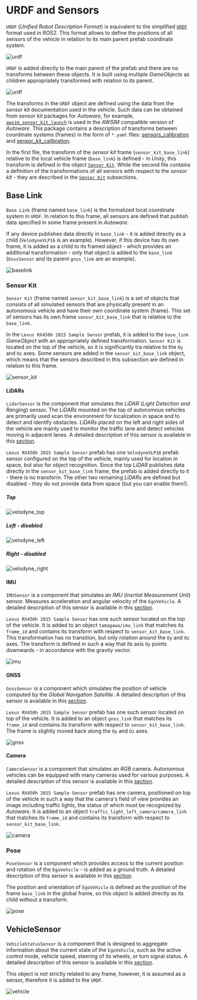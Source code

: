 # URDF and Sensors
`URDF` (*Unified Robot Description Format*) is equivalent to the simplified [`URDF`](https://docs.ros.org/en/humble/Tutorials/Intermediate/URDF/URDF-Main.html) format used in *ROS2*. This format allows to define the positions of all sensors of the vehicle in relation to its main parent prefab coordinate system. 

![urdf](urdf_links/urdf_link.png)

`URDF` is added directly to the main parent of the prefab and there are no transforms between these objects.
It is built using multiple *GameObjects* as children appropriately transformed with relation to its parent. 

![urdf](urdf_links/urdf.png)

The transforms in the `URDF` object are defined using the data from the *sensor kit* documentation used in the vehicle. Such data can be obtained from *sensor kit* packages for *Autoware*, for example, [`awsim_sensor_kit_launch`](https://github.com/RobotecAI/awsim_sensor_kit_launch) is used in the *AWSIM* compatible version of *Autoware*. This package contains a description of transforms between coordinate systems (frames) in the form of `*.yaml` files: [sensors_calibration](https://github.com/RobotecAI/awsim_sensor_kit_launch/blob/main/awsim_sensor_kit_description/config/sensors_calibration.yaml) and [sensor_kit_calibration](https://github.com/RobotecAI/awsim_sensor_kit_launch/blob/main/awsim_sensor_kit_description/config/sensor_kit_calibration.yaml).

In the first file, the transform of the *sensor kit* frame (`sensor_kit_base_link`) relative to the local vehicle frame (`base_link`) is defined - in *Unity*, this transform is defined in the object [`Sensor Kit`](#sensor-kit). While the second file contains a definition of the transformations of all sensors with respect to the *sensor kit* - they are described in the [`Sensor Kit`](#sensor-kit) subsections. 

## Base Link
`Base Link` (frame named `base_link`) is the formalized local coordinate system in `URDF`. In relation to this frame, all sensors are defined that publish data specified in some frame present in *Autoware*.

If any device publishes data directly in `base_link` - it is added directly as a child (`VelodyneVLP16` is an example). However, if this device has its own frame, it is added as a child to its framed object - which provides an additional transformation - only that object is added to the `base_link` (`GnssSensor` and its parent `gnss_link` are an example).

![baselink](urdf_links/baselink.png)



### Sensor Kit
`Sensor Kit` (frame named `sensor_kit_base_link`) is a set of objects that consists of all simulated sensors that are physically present in an autonomous vehicle and have their own coordinate system (frame). This set of sensors has its own frame `sensor_kit_base_link` that is relative to the `base_link`. 

In the `Lexus RX450h 2015 Sample Sensor` prefab, it is added to the `base_link` *GameObject* with an appropriately defined transformation. `Sensor Kit` is located on the top of the vehicle, so it is significantly tra relative to the `Oy` and `Oz` axes. Some sensors are added in the `sensor_kit_base_link` object, which means that the sensors described in this subsection are defined in relation to this frame.

![sensor_kit](urdf_links/sensor_kit.png)

#### LiDARs
`LidarSensor` is the component that simulates the *LiDAR* (*Light Detection and Ranging*) sensor. The *LiDARs* mounted on the top of autonomous vehicles are primarily used scan the environment for localization in space and to detect and identify obstacles. *LiDARs* placed on the left and right sides of the vehicle are mainly used to monitor the traffic lane and detect vehicles moving in adjacent lanes. A detailed description of this sensor is available in this [section](../../Sensors/Lidar/).

`Lexus RX450h 2015 Sample Sensor` prefab has one `VelodyneVLP16` prefab sensor configured on the top of the vehicle, mainly used for location in space, but also for object recognition. Since the top *LiDAR* publishes data directly in the `sensor_kit_base_link` frame, the prefab is added directly to it - there is no transform. The other two remaining *LiDARs* are defined but disabled - they do not provide data from space (but you can enable them!). 

##### Top

![velodyne_top](urdf_links/velodyne_top.png)

##### Left - *disabled*
![velodyne_left](urdf_links/velodyne_left.png)

##### Right - *disabled*
![velodyne_right](urdf_links/velodyne_right.png)

#### IMU
`IMUSensor` is a component that simulates an *IMU* (*Inertial Measurement Unit*) sensor. Measures acceleration and angular velocity of the `EgoVehicle`. A detailed description of this sensor is available in this [section](../../Sensors/IMU/).

`Lexus RX450h 2015 Sample Sensor` has one such sensor located on the top of the vehicle. It is added to an object `tamagawa/imu_link` that matches its `frame_id` and contains its transform with respect to `sensor_kit_base_link`. This transformation has no transition, but only rotation around the `Oy` and `Oz` axes. The transform is defined in such a way that its axis `Oy` points downwards - in accordance with the gravity vector.

![imu](urdf_links/imu.png)

#### GNSS
`GnssSensor` is a component which simulates the position of vehicle computed by the *Global Navigation Satellite*. A detailed description of this sensor is available in this [section](../../Sensors/Gnss/).

`Lexus RX450h 2015 Sample Sensor` prefab has one such sensor located on top of the vehicle. It is added to an object `gnss_link` that matches its `frame_id` and contains its transform with respect to `sensor_kit_base_link`. The frame is slightly moved back along the `Oy` and `Oz` axes.

![gnss](urdf_links/gnss.png)

#### Camera
`CameraSensor` is a component that simulates an *RGB* camera. Autonomous vehicles can be equipped with many cameras used for various purposes. A detailed description of this sensor is available in this [section](../../Sensors/Camera/).

`Lexus RX450h 2015 Sample Sensor` prefab has one camera, positioned on top of the vehicle in such a way that the camera's field of view provides an image including traffic lights, the status of which must be recognized by *Autoware*. 
It is added to an object `traffic_light_left_camera/camera_link` that matches its `frame_id` and contains its transform with respect to `sensor_kit_base_link`. 

![camera](urdf_links/camera.png)

### Pose
`PoseSensor` is a component which provides access to the current position and rotation of the `EgoVehicle` -  is added as a ground truth. A detailed description of this sensor is available in this [section](../../Sensors/GroundTruths/Pose/).

The position and orientation of `EgoVehicle` is defined as the position of the frame `base_link` in the global frame, so this object is added directly as its child without a transform.

![pose](urdf_links/pose.png)

## VehicleSensor
`VehicleStatusSensor` is a component that is designed to aggregate information about the current state of the `EgoVehicle`, such as the active control mode, vehicle speed, steering of its wheels, or turn signal status. A detailed description of this sensor is available in this [section](../../Sensors/VehicleStatus/).

This object is not strictly related to any frame, however, it is assumed as a sensor, therefore it is added to the `URDF`.

![vehicle](urdf_links/vehicle.png)



<!-- (prefab location, transform links, **screens**)

**Dynamics Concept**

(description, required parameters, **gifs** - dynamic presentation)

**Scripts**

- Vehicle (physis settings, inputs and outputs - hyperlink to ros topic list)
- Vehicle Ros Input (limits, impact of the ros inputs on the vehicle behavior - reference to Autoware)
- Vehicle KeyBoard Input (control description)
- Vehicle Visual Effect (**gifs**: brake, turn signal, reverse lights)

**Sensors**

- VehicleStatusSensor (a short description and a hyperlink to a detailed description)
- RobotecGPULidars (eg. VelodyneVLP16 on top, a short description and a hyperlink to a detailed description)
- IMUSensor (a short description and a hyperlink to a detailed description)
- GnssSensor (a short description and a hyperlink to a detailed description)
- CameraSensor (a short description and a hyperlink to a detailed description)
- Sensor links definition - Autoware dependency (URDF, sensor_calibration in Autoware)

**Colliders**

- Body (**screen**, description for what purpose it may be used)
- Wheels (**gifs**, wheel script, wheel collider script, why are important, parameters)

**Others**

- Center of mass (where it is used)
- Models (Body, Wheels, Sensor Kit, **screens**)
- Reflection Probe (**screens**, hyperlink to unity) -->
